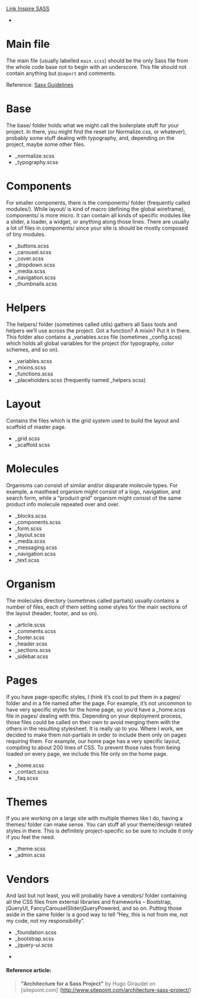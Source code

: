 [Link Inspire SASS](https://github.com/HugoGiraudel/awesome-sass)

-

# Main file

The main file (usually labelled `main.scss`) should be the only Sass file from the whole code base not to begin with an underscore. This file should not contain anything but `@import` and comments.

Reference: [Sass Guidelines](http://sass-guidelin.es/)

# Base
The base/ folder holds what we might call the boilerplate stuff for your project. In there, you might find the reset (or Normalize.css, or whatever), probably some stuff dealing with typography, and, depending on the project, maybe some other files.

* _normalize.scss
* _typography.scss

# Components
For smaller components, there is the components/ folder (frequently called modules/). While layout/ is kind of macro (defining the global wireframe), components/ is more micro. It can contain all kinds of specific modules like a slider, a loader, a widget, or anything along those lines. There are usually a lot of files in components/ since your site is should be mostly composed of tiny modules.

* _buttons.scss
* _carousel.scss
* _cover.scss
* _dropdown.scss
* _media.scss
* _navigation.scss
* _thumbnails.scss

# Helpers
The helpers/ folder (sometimes called utils) gathers all Sass tools and helpers we’ll use across the project. Got a function? A mixin? Put it in there. This folder also contains a \_variables.scss file (sometimes _config.scss) which holds all global variables for the project (for typography, color schemes, and so on).

* _variables.scss
* _mixins.scss
* _functions.scss
* \_placeholders.scss (frequently named \_helpers.scss)

# Layout
Contains the files which is the grid system used to build the layout and scaffold of master page.

* _grid.scss
* _scaffold.scss

# Molecules
Organisms can consist of similar and/or disparate molecule types. For example, a masthead organism might consist of a logo, navigation, and search form, while a “product grid” organism might consist of the same product info molecule repeated over and over.

* _blocks.scss
* _components.scss
* _form.scss
* _layout.scss
* _media.scss
* _messaging.scss
* _navigation.scss
* _text.scss

# Organism
The molecules directory (sometimes called partials) usually contains a number of files, each of them setting some styles for the main sections of the layout (header, footer, and so on). 

* _article.scss
* _comments.scss
* _footer.scss
* _header.scss
* _sections.scss
* _sidebar.scss

# Pages
If you have page-specific styles, I think it’s cool to put them in a pages/ folder and in a file named after the page. For example, it’s not uncommon to have very specific styles for the home page, so you’d have a _home.scss file in pages/ dealing with this.
Depending on your deployment process, those files could be called on their own to avoid merging them with the others in the resulting stylesheet. It is really up to you. Where I work, we decided to make them not-partials in order to include them only on pages requiring them. For example, our home page has a very specific layout, compiling to about 200 lines of CSS. To prevent those rules from being loaded on every page, we include this file only on the home page.

* _home.scss
* _contact.scss
* _faq.scss



# Themes
If you are working on a large site with multiple themes like I do, having a themes/ folder can make sense. You can stuff all your theme/design related styles in there. This is definitely project-specific so be sure to include it only if you feel the need.

* _theme.scss
* _admin.scss

# Vendors
And last but not least, you will probably have a vendors/ folder containing all the CSS files from external libraries and frameworks – Bootstrap, jQueryUI, FancyCarouselSliderjQueryPowered, and so on. Putting those aside in the same folder is a good way to tell “Hey, this is not from me, not my code, not my responsibility”.

* _foundation.scss
* _bootstrap.scss
* _jquery-ui.scss

-

#### Reference article:
>
> **"Architecture for a Sass Project"**
> by Hugo Giraudel on [sitepoint.com] (http://www.sitepoint.com/architecture-sass-project/)
